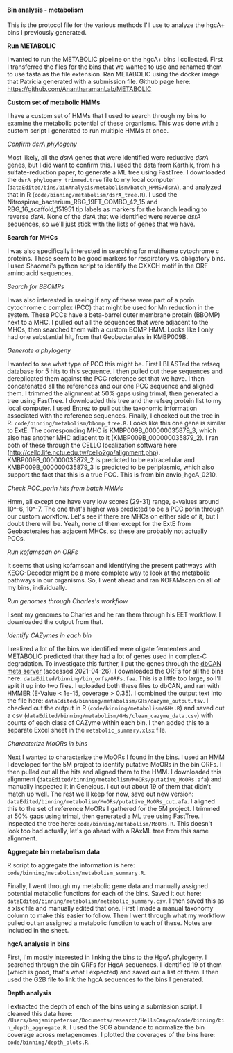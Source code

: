 #### Bin analysis - metabolism

This is the protocol file for the various methods I'll use to analyze the hgcA+ bins I previously generated.


**Run METABOLIC**

I wanted to run the METABOLIC pipeline on the hgcA+ bins I collected.
First I transferred the files for the bins that we wanted to use and renamed them to use fasta as the file extension.
Ran METABOLIC using the docker image that Patricia generated with a submission file.
Github page here: https://github.com/AnantharamanLab/METABOLIC


**Custom set of metabolic HMMs**

I have a custom set of HMMs that I used to search through my bins to examine the metabolic potential of these organisms.
This was done with a custom script I generated to run multiple HMMs at once.

*Confirm dsrA phylogeny*

Most likely, all the *dsrA* genes that were identified were reductive *dsrA* genes, but I did want to confirm this.
I used the data from Karthik, from his sulfate-reduction paper, to generate a ML tree using FastTree.
I downloaded the `dsrA_phylogeny_trimmed.tree` file to my local computer (`dataEdited/bins/binAnalysis/metabolism/batch_HMMS/dsrA`), and analyzed that in R (`code/binning/metabolism/dsrA_tree.R`).
I used the Nitrospirae_bacterium_RBG_19FT_COMBO_42_15 and RBG_16_scaffold_151951 tip labels as markers for the branch leading to reverse *dsrA*.
None of the *dsrA* that we identified were reverse *dsrA* sequences, so we'll just stick with the lists of genes that we have.

**Search for MHCs**

I was also specifically interested in searching for multiheme cytochrome c proteins.
These seem to be good markers for respiratory vs. obligatory bins.
I used Shaomei's python script to identify the CXXCH motif in the ORF amino acid sequences.














*Search for BBOMPs*

I was also interested in seeing if any of these were part of a porin cytochrome c complex (PCC) that might be used for Mn reduction in the system.
These PCCs have a beta-barrel outer membrane protein (BBOMP) next to a MHC.
I pulled out all the sequences that were adjacent to the MHCs, then searched them with a custom BOMP HMM.
Looks like I only had one substantial hit, from that Geobacterales in KMBP009B.

*Generate a phylogeny*

I wanted to see what type of PCC this might be.
First I BLASTed the refseq database for 5 hits to this sequence.
I then pulled out these sequences and dereplicated them against the PCC reference set that we have.
I then concatenated all the references and our one PCC sequence and aligned them.
I trimmed the alignment at 50% gaps using trimal, then generated a tree using FastTree.
I downloaded this tree and the refseq protein list to my local computer.
I used Entrez to pull out the taxonomic information associated with the reference sequences.
Finally, I checked out the tree in R: `code/binning/metabolism/bbomp_tree.R`.
Looks like this one gene is similar to ExtE.
The corresponding MHC is KMBP009B_000000035879_3, which also has another MHC adjacent to it (KMBP009B_000000035879_2).
I ran both of these through the CELLO localization software here (http://cello.life.nctu.edu.tw/cello2go/alignment.php).
KMBP009B_000000035879_2 is predicted to be extracellular and KMBP009B_000000035879_3 is predicted to be periplasmic, which also support the fact that this is a true PCC.
This is from bin anvio_hgcA_0210.


*Check PCC_porin hits from batch HMMs*

Hmm, all except one have very low scores (29-31) range, e-values around 10^-6, 10^-7.
The one that's higher was predicted to be a PCC porin through our custom workflow.
Let's see if there are MHCs on either side of it, but I doubt there will be.
Yeah, none of them except for the ExtE from Geobacterales has adjacent MHCs, so these are probably not actually PCCs.


*Run kofamscan on ORFs*

It seems that using kofamscan and identifying the present pathways with KEGG-Decoder might be a more complete way to look at the metabolic pathways in our organisms.
So, I went ahead and ran KOFAMscan on all of my bins, individually.


*Run genomes through Charles's workflow*

I sent my genomes to Charles and he ran them through his EET workflow.
I downloaded the output from that.


*Identify CAZymes in each bin*

I realized a lot of the bins we identified were oligate fermenters and METABOLIC predicted that they had a lot of genes used in complex-C degradation.
To investigate this further, I put the genes through the [dbCAN meta server](http://bcb.unl.edu/dbCAN2/blast.php) (accessed 2021-04-26).
I downloaded the ORFs for all the bins here: `dataEdited/binning/bin_orfs/ORFs.faa`.
This is a little too large, so I'll split it up into two files.
I uploaded both these files to dbCAN, and ran with HMMER (E-Value < 1e-15, coverage > 0.35).
I combined the output text into the file here: `dataEdited/binning/metabolism/GHs/cazyme_output.tsv`.
I checked out the output in R (`code/binning/metabolism/GHs.R`) and saved out a csv (`dataEdited/binning/metabolism/GHs/clean_cazyme_data.csv`) with counts of each class of CAZyme within each bin.
I then added this to a separate Excel sheet in the `metabolic_summary.xlsx` file.

*Characterize MoORs in bins*

Next I wanted to characterize the MoORs I found in the bins.
I used an HMM I developed for the 5M project to identify putative MoORs in the bin ORFs.
I then pulled out all the hits and aligned them to the HMM.
I downloaded this alignment (`dataEdited/binning/metabolism/MoORs/putative_MoORs.afa`) and manually inspected it in Geneious.
I cut out about 19 of them that didn't match up well.
The rest we'll keep for now, save out new version: `dataEdited/binning/metabolism/MoORs/putative_MoORs_cut.afa`.
I aligned this to the set of reference MoORs I gathered for the 5M project.
I trimmed at 50% gaps using trimal, then generated a ML tree using FastTree.
I inspected the tree here: `code/binning/metabolism/MoORs.R`.
This doesn't look too bad actually, let's go ahead with a RAxML tree from this same alignment.


**Aggregate bin metabolism data**

R script to aggregate the information is here: `code/binning/metabolism/metabolism_summary.R`.

Finally, I went through my metabolic gene data and manually assigned potential metabolic functions for each of the bins.
Saved it out here: `dataEdited/binning/metabolism/metabolic_summary.csv`.
I then saved this as a xlsx file and manually edited that one.
First I made a manual taxonomy column to make this easier to follow.
Then I went through what my workflow pulled out an assigned a metabolic function to each of these.
Notes are included in the sheet.


**hgcA analysis in bins**

First, I'm mostly interested in linking the bins to the HgcA phylogeny.
I searched through the bin ORFs for HgcA sequences.
I identified 19 of them (which is good, that's what I expected) and saved out a list of them.
I then used the G2B file to link the hgcA sequences to the bins I generated.


**Depth analysis**

I extracted the depth of each of the bins using a submission script.
I cleaned this data here: `/Users/benjaminpeterson/Documents/research/HellsCanyon/code/binning/bin_depth_aggregate.R`.
I used the SCG abundance to normalize the bin coverage across metagenomes.
I plotted the coverages of the bins here: `code/binning/depth_plots.R`.
